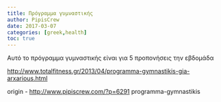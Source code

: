 ```yaml
---
title: Πρόγραμμα γυμναστικής
author: PipisCrew
date: 2017-03-07
categories: [greek,health]
toc: true
---
```


Αυτό το πρόγραμμα γυμναστικής είναι για 5 προπονήσεις την εβδομάδα

http://www.totalfitness.gr/2013/04/programma-gymnastikis-gia-arxarious.html

origin - http://www.pipiscrew.com/?p=6291 programma-gymnastikis